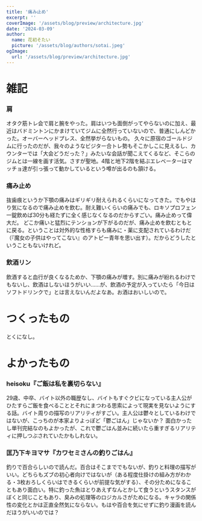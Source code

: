 ```yaml
---
title: '痛み止め'
excerpt: ''
coverImage: '/assets/blog/preview/architecture.jpg'
date: '2024-03-09'
author:
  name: 花初そたい
  picture: '/assets/blog/authors/sotai.jpeg'
ogImage:
  url: '/assets/blog/preview/architecture.jpg'
---
```

# 雑記
### 肩
オタク筋トレ会で肩と腕をやった。肩はいつも面倒がってやらないのに加え、最近はバドミントンにかまけていてジムに全然行っていないので、普通にしんどかった。オーバーヘッドプレス、全然挙がらないもの。
久々に原宿のゴールドジムに行ったのだが、我々のようなビジター合トレ勢もそこかしこに見えるし、カウンターでは「大会どうだった？」みたいな会話が聞こえてくるなど、そこらのジムとは一線を画す活気。さすが聖地。4階と地下2階を結ぶエレベーターはマッチョ達が引っ張って動かしているという噂が出るのも頷ける。

### 痛み止め
抜歯痕というか下顎の痛みはギリギリ耐えられるくらいになってきた。でもやはり気になるので痛み止めを飲む。耐え難いくらいの痛みでも、ロキソプロフェン一錠飲めば30分も経たずに全く感じなくなるのだからすごい。痛み止めって偉大だ。
どこか痛いと猛烈にテンションが下がるのだが、痛み止めを飲むともとに戻る。ということは対外的な性格すらも痛みに・薬に支配されているわけだ（『魔女の子供はやってこない』のアトピー青年を思い出す）。だからどうしたということもないけれど。

### 飲酒リン
飲酒すると血行が良くなるためか、下顎の痛みが増す。別に痛みが紛れるわけでもないし、飲酒はしないほうがいい……が、飲酒の予定が入っていたら「今日はソフトドリンクで」とは言えないんだよなあ。お酒はおいしいので。

# つくったもの
とくになし。

# よかったもの
### heisoku『ご飯は私を裏切らない』
29歳、中卒、バイト以外の職歴なし、バイトもすぐクビになっている主人公がひたすらご飯を食べることとそれにまつわる思索によって現実を見ないようにする話。バイト周りの描写のリアリティがすごい。主人公は鬱々としているわけではないが、こっちのが本家よりよっぽど「鬱ごはん」じゃないか？
面白かったし単刊完結なのもよかったが、これで鬱ごはん並みに続いたら重すぎるリアリティに押しつぶされていたかもしれない。

### 匡乃下キヨマサ『カワセミさんの釣りごはん』
釣りで百合らしいので読んだ。百合はそこまででもないが、釣りと料理の描写がいい。どちらもズブの初心者向けではないが（ある程度仕掛けの組み方がわかる・3枚おろしくらいはできるくらいが前提な気がする）、その分ためになることもあり面白い。特に釣った魚はとりあえずなんとかして食うというスタンスがぼくと同じこともあり、臭みの処理等のロジカルさがためになる。キャラの関係性の変化とかは正直全然気にならない。もはや百合を気にせずに釣り漫画を読んだほうがいいのでは？